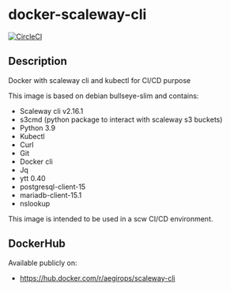 # docker-scaleway-cli

[![CircleCI](https://circleci.com/gh/aegirops/docker-scaleway-cli.svg?style=svg)](https://circleci.com/gh/aegirops/docker-scaleway-cli)

## Description

Docker with scaleway cli and kubectl for CI/CD purpose

This image is based on debian bullseye-slim and contains:

- Scaleway cli v2.16.1
- s3cmd (python package to interact with scaleway s3 buckets)
- Python 3.9
- Kubectl
- Curl
- Git
- Docker cli
- Jq
- ytt 0.40
- postgresql-client-15
- mariadb-client-15.1
- nslookup

This image is intended to be used in a scw CI/CD environment.

## DockerHub

Available publicly on:

- https://hub.docker.com/r/aegirops/scaleway-cli
